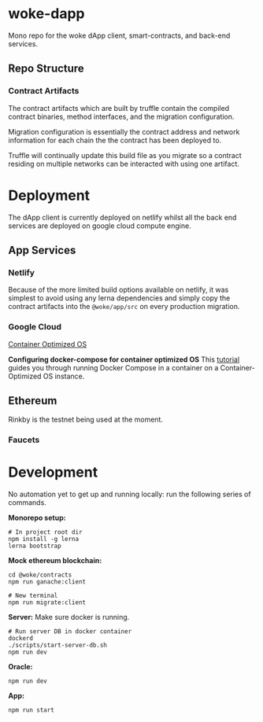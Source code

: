 # woke-dapp
Mono repo for the woke dApp client, smart-contracts, and back-end services. 


## Repo Structure

### Contract Artifacts
The contract artifacts which are built by truffle contain the compiled contract
binaries, method interfaces, and the migration configuration.

Migration configuration is essentially the contract address and network
information for each chain the the contract has been deployed to.

Truffle will continually update this build file as you migrate so a contract
residing on multiple networks can be interacted with using one artifact.


# Deployment
The dApp client is currently deployed on netlify whilst all the back end
services are deployed on google cloud compute engine.

## App Services
### Netlify
Because of the more limited build options available on netlify, it was simplest
to avoid using any lerna dependencies and simply copy the contract artifacts
into the `@woke/app/src` on every production migration.

### Google Cloud
[Container Optimized
OS](https://cloud.google.com/container-optimized-os/docs/concepts/features-and-benefits)

**Configuring docker-compose for container optimized OS**
This [tutorial](https://cloud.google.com/community/tutorials/docker-compose-on-container-optimized-os)
guides you through running Docker Compose in a container on a
Container-Optimized OS instance.

## Ethereum
Rinkby is the testnet being used at the moment. 

### Faucets

# Development
No automation yet to get up and running locally: run the following series of
commands.

**Monorepo setup:**
```
# In project root dir
npm install -g lerna
lerna bootstrap
```

**Mock ethereum blockchain:**
```
cd @woke/contracts
npm run ganache:client

# New terminal
npm run migrate:client
```

**Server:**
Make sure docker is running.
```
# Run server DB in docker container
dockerd
./scripts/start-server-db.sh
npm run dev
```

**Oracle:**
```
npm run dev
```

**App:**
```
npm run start
```






